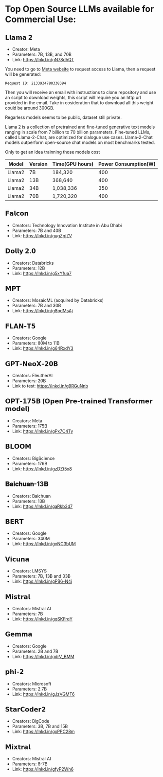 # Top Open Source LLMs available for Commercial Use:

## 𝗟𝗹𝗮𝗺𝗮 𝟮

- Creator: Meta
- Parameters: 7B, 13B, and 70B
- Link: https://lnkd.in/gN78dhQT


You need to go to [Meta website](https://llama.meta.com/llama-downloads/) to request access to Llama, then a request will be generated:

`Request ID: 2133934780338394`

Then you will receive an email with instructions to clone repository and use an script to download weights, this script will require you an http url provided in the email. Take in cosideration that to download all this weight could be around 300GB.

Regarless models seems to be public, dataset still private.

Llama 2 is a collection of pretrained and fine-tuned generative text models ranging in scale from 7 billion to 70 billion parameters. Fine-tuned LLMs, called Llama-2-Chat, are optimized for dialogue use cases. Llama-2-Chat models outperform open-source chat models on most benchmarks tested.

Only to get an idea trainning those models cost

| Model | Version | Time(GPU hours) | Power Consumption(W) |
| ---   | ---     | ---             | ---                  |
| Llama2| 7B      | 184,320         |  400                 |
| Llama2| 13B     | 368,640         |  400                 |
| Llama2| 34B     | 1,038,336       |  350                 |
| Llama2| 70B     | 1,720,320       |  400                 |



## 𝗙𝗮𝗹𝗰𝗼𝗻

- Creators: Technology Innovation Institute in Abu Dhabi
- Parameters: 7B and 40B
- Link: https://lnkd.in/gugZgjZV

## 𝗗𝗼𝗹𝗹𝘆 𝟮.𝟬

- Creators: Databricks
- Parameters: 12B
- Link: https://lnkd.in/g5xYfua7

## 𝗠𝗣𝗧

- Creators: MosaicML (acquired by Databricks)
- Parameters: 7B and 30B
- Link: https://lnkd.in/g8pdMsAj

## 𝗙𝗟𝗔𝗡-𝗧𝟱

- Creators: Google
- Parameters: 80M to 11B
- Link: https://lnkd.in/g64RxdY3

## 𝗚𝗣𝗧-𝗡𝗲𝗼𝗫-𝟮𝟬𝗕

- Creators: EleutherAI
- Parameters: 20B
- Link to test: https://lnkd.in/g9RGuNnb

## 𝗢𝗣𝗧-𝟭𝟳𝟱𝗕 (𝗢𝗽𝗲𝗻 𝗣𝗿𝗲-𝘁𝗿𝗮𝗶𝗻𝗲𝗱 𝗧𝗿𝗮𝗻𝘀𝗳𝗼𝗿𝗺𝗲𝗿 𝗺𝗼𝗱𝗲𝗹)

- Creators: Meta
- Parameters: 175B
- Link: https://lnkd.in/gPx7C4Ty

## 𝗕𝗟𝗢𝗢𝗠

- Creators: BigScience
- Parameters: 176B
- Link: https://lnkd.in/gzDZt5x8

## 𝐁𝐚𝐢𝐜𝐡𝐮𝐚𝐧-13𝐁

- Creators: Baichuan
- Parameters: 13B
- Link: https://lnkd.in/gaRkb3d7

## 𝗕𝗘𝗥𝗧

- Creators: Google
- Parameters: 340M
- Link: https://lnkd.in/gvNC3bUM

## 𝗩𝗶𝗰𝘂𝗻𝗮

- Creators: LMSYS
- Parameters: 7B, 13B and 33B
- Link: https://lnkd.in/gPB6-N4i

## 𝗠𝗶𝘀𝘁𝗿𝗮𝗹

- Creators: Mistral AI
- Parameters: 7B
- Link: https://lnkd.in/gqSKFrqY

## 𝗚𝗲𝗺𝗺𝗮

- Creators: Google
- Parameters: 2B and 7B
- Link: https://lnkd.in/gdrV_BMM

## 𝗽𝗵𝗶-𝟮

- Creators: Microsoft
- Parameters: 2.7B
- Link: https://lnkd.in/gJzVGMT6

## 𝗦𝘁𝗮𝗿𝗖𝗼𝗱𝗲𝗿𝟮

- Creators: BigCode
- Parameters: 3B, 7B and 15B
- Link: https://lnkd.in/gxPPC28m

## 𝗠𝗶𝘅𝘁𝗿𝗮𝗹

- Creators: Mistral AI
- Parameters: 8-7B
- Link: https://lnkd.in/gfyP2Wh6




